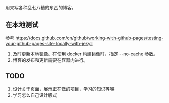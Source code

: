 用来写各种乱七八糟的东西的博客。

## 在本地测试

参考 https://docs.github.com/cn/github/working-with-github-pages/testing-your-github-pages-site-locally-with-jekyll

1. 及时更新本地镜像。在使用 docker 构建镜像时，指定 --no-cache 参数。
2. 博客的发布和更新需要在容器内进行。

## TODO

1. 设计关于页面，展示正在做的项目，学习的知识等等
2. 学习怎么自己设计版式
